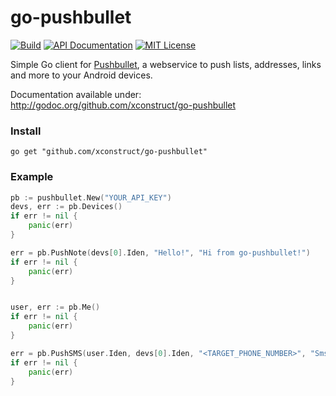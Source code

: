 go-pushbullet
=============

[![Build](https://img.shields.io/travis/xconstruct/go-pushbullet.svg?style=flat-square)](https://travis-ci.org/xconstruct/go-pushbullet)
[![API Documentation](https://img.shields.io/badge/api-GoDoc-blue.svg?style=flat-square)](https://godoc.org/github.com/xconstruct/go-pushbullet)
[![MIT License](https://img.shields.io/badge/license-MIT-blue.svg?style=flat-square)](http://opensource.org/licenses/MIT)

Simple Go client for [Pushbullet](http://pushbullet.com), a webservice to push
lists, addresses, links and more to your Android devices.

Documentation available under: http://godoc.org/github.com/xconstruct/go-pushbullet

### Install ###

	go get "github.com/xconstruct/go-pushbullet"

### Example ###

```go
pb := pushbullet.New("YOUR_API_KEY")
devs, err := pb.Devices()
if err != nil {
	panic(err)
}

err = pb.PushNote(devs[0].Iden, "Hello!", "Hi from go-pushbullet!")
if err != nil {
	panic(err)
}


user, err := pb.Me()
if err != nil {
	panic(err)
}

err = pb.PushSMS(user.Iden, devs[0].Iden, "<TARGET_PHONE_NUMBER>", "Sms text")
if err != nil {
	panic(err)
}
```

